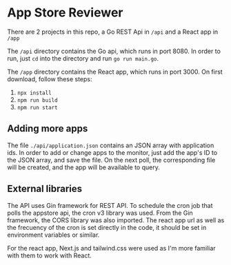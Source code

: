 # App Store Reviewer
There are 2 projects in this repo, a Go REST Api in `/api` and a React app in `/app`

The `/api` directory contains the Go api, which runs in port 8080. In order to run, just `cd` into the directory and run `go run main.go`. 

The `/app` directory contains the React app, which runs in port 3000. On first download, follow these steps:
1. `npx install`
2. `npm run build`
3. `npm run start`

## Adding more apps

The file `./api/application.json` contains an JSON array with application ids. In order to add or change apps to the monitor, just add the app's ID to the JSON array, and save the file. On the next poll, the corresponding file will be created, and the app will be available to query.

## External libraries

The API uses Gin framework for REST API. To schedule the cron job that polls the appstore api, the cron v3 library was used. From the Gin framework, the CORS library was also imported. 
The react app url as well as the frecuency of the cron is set directly in the code, it should be set in environment variables or similar.

For the react app, Next.js and tailwind.css were used as I'm more familiar with them to work with React.
